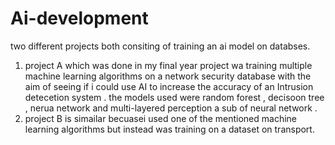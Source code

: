 # Ai-development

two different projects both consiting of training an ai model on databses.

1) project A which was done in my final year project wa training multiple machine learning algorithms on a network security database with the aim of seeing if i could use AI to increase the accuracy of an Intrusion detecetion system . the models used were random forest , decisoon tree , nerua network and multi-layered perception a sub of neural network .
2) project B is simailar becuasei  used one of the mentioned machine learning algorithms but instead was training on a dataset on transport.
